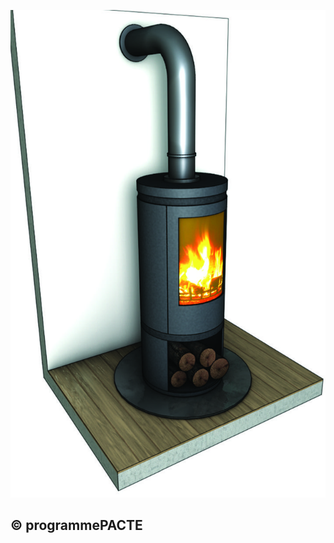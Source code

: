 ![](<images/Appareil de chauffage divisé à bûches - Poêle à bûches - 2/_page_0_Picture_0.jpeg>)

## © programmePACTE